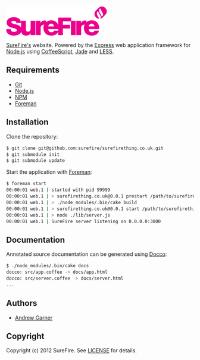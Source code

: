 ![SureFireThing.co.uk](//github.com/surefire/surefirething.co.uk/raw/master/assets/img/surefire.png)

[SureFire's][surefire] website. Powered by the [Express] web application
framework for [Node.js] using [CoffeeScript], [Jade] and [LESS].


## Requirements

* [Git]
* [Node.js]
* [NPM]
* [Foreman]


## Installation

Clone the repository:

```sh
$ git clone git@github.com:surefire/surefirething.co.uk.git
$ git submodule init
$ git submodule update
```

Start the application with [Foreman]:

```sh
$ foreman start
00:00:01 web.1 | started with pid 99999
00:00:01 web.1 | > surefirething.co.uk@0.0.1 prestart /path/to/surefirething.co.uk
00:00:01 web.1 | > ./node_modules/.bin/cake build
00:00:01 web.1 | > surefirething.co.uk@0.0.1 start /path/to/surefirething.co.uk
00:00:01 web.1 | > node ./lib/server.js
00:00:01 web.1 | SureFire server listening on 0.0.0.0:3000
```

## Documentation

Annotated source documentation can be generated using [Docco]:

```sh
$ ./node_modules/.bin/cake docs
docco: src/app.coffee -> docs/app.html
docco: src/server.coffee -> docs/server.html
...
```

## Authors

- [Andrew Garner](http://github.com/andrewgarner/)


## Copyright

Copyright (c) 2012 SureFire. See [LICENSE](LICENSE.md) for details.


[surefire]: http://surefirething.co.uk/
[git]: http://git-scm.com/
[foreman]: http://ddollar.github.com/foreman/
[node.js]: http://nodejs.org/
[npm]: http://npmjs.org/
[express]: http://expressjs.com/
[docco]: http://jashkenas.github.com/docco/
[coffeescript]: http://coffeescript.org/
[jade]: http://jade-lang.com/
[less]: http://lesscss.org/
